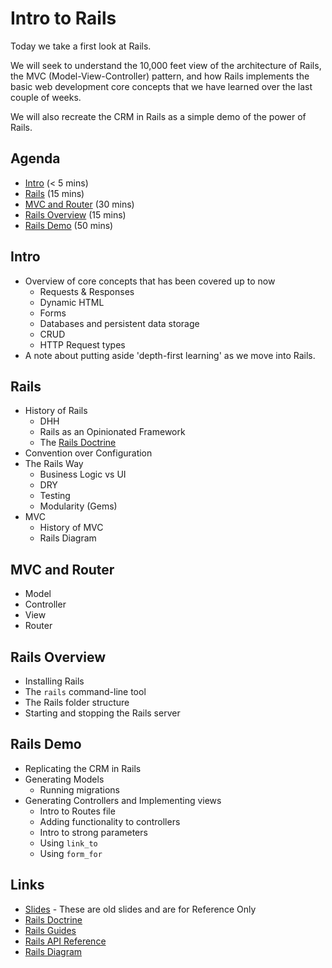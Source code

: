 # Intro to Rails

Today we take a first look at Rails.

We will seek to understand the 10,000 feet view of the architecture of Rails, the MVC (Model-View-Controller) pattern, and how Rails implements the basic web development core concepts that we have learned over the last couple of weeks.

We will also recreate the CRM in Rails as a simple demo of the power of Rails.

## Agenda

* [Intro](#intro) (< 5 mins)
* [Rails](#rails) (15 mins)
* [MVC and Router](#mvc-and-router) (30 mins)
* [Rails Overview](#rails-overview) (15 mins)
* [Rails Demo](#rails-demo) (50 mins)

## Intro

* Overview of core concepts that has been covered up to now
  * Requests & Responses
  * Dynamic HTML
  * Forms
  * Databases and persistent data storage
  * CRUD
  * HTTP Request types
* A note about putting aside 'depth-first learning' as we move into Rails.

## Rails

* History of Rails
  * DHH
  * Rails as an Opinionated Framework
  * The [Rails Doctrine](http://rubyonrails.org/doctrine)
* Convention over Configuration
* The Rails Way
  * Business Logic vs UI
  * DRY
  * Testing
  * Modularity (Gems)
* MVC
  * History of MVC
  * Rails Diagram

## MVC and Router

* Model
* Controller
* View
* Router

## Rails Overview

* Installing Rails
* The `rails` command-line tool
* The Rails folder structure
* Starting and stopping the Rails server

## Rails Demo

* Replicating the CRM in Rails
* Generating Models
  * Running migrations
* Generating Controllers and Implementing views
  * Intro to Routes file
  * Adding functionality to controllers
  * Intro to strong parameters
  * Using `link_to`
  * Using `form_for`

## Links

* [Slides](http://bitmakerlabs.s3.amazonaws.com/slides/cohort9/Intro%20to%20Rails.pdf) - These are old slides and are for Reference Only
* [Rails Doctrine](http://rubyonrails.org/doctrine)
* [Rails Guides](http://guides.rubyonrails.org)
* [Rails API Reference](http://api.rubyonrails.org)
* [Rails Diagram](https://srikantmahapatra.files.wordpress.com/2013/11/mvc1.png)